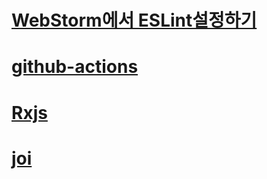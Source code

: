 # [WebStorm에서 ESLint설정하기](/webstorm-eslint)
# [github-actions](/github-actions)
# [Rxjs](/Rxjs)
# [joi](/JOI)
